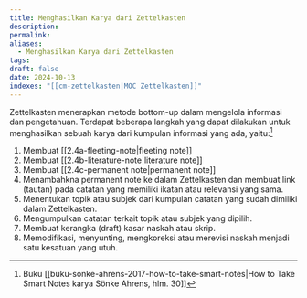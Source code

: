```yaml
---
title: Menghasilkan Karya dari Zettelkasten
description: 
permalink: 
aliases:
  - Menghasilkan Karya dari Zettelkasten
tags: 
draft: false
date: 2024-10-13
indexes: "[[cm-zettelkasten|MOC Zettelkasten]]"
---
```

Zettelkasten menerapkan metode bottom-up dalam mengelola informasi dan pengetahuan. Terdapat beberapa langkah yang dapat dilakukan untuk menghasilkan sebuah karya dari kumpulan informasi yang ada, yaitu:[^1]
1. Membuat [[2.4a-fleeting-note|fleeting note]]
2. Membuat [[2.4b-literature-note|literature note]]
3. Membuat [[2.4c-permanent note|permanent note]]
4. Menambahkna permanent note ke dalam Zettelkasten dan membuat link (tautan) pada catatan yang memiliki ikatan atau relevansi yang sama. 
5. Menentukan topik atau subjek dari kumpulan catatan yang sudah dimiliki dalam Zettelkasten.
6. Mengumpulkan catatan terkait topik atau subjek yang dipilih.
7. Membuat kerangka (draft) kasar naskah atau skrip.
8. Memodifikasi, menyunting, mengkoreksi atau merevisi naskah menjadi satu kesatuan yang utuh.

[^1]: Buku [[buku-sonke-ahrens-2017-how-to-take-smart-notes|How to Take Smart Notes karya Sönke Ahrens, hlm. 30]]